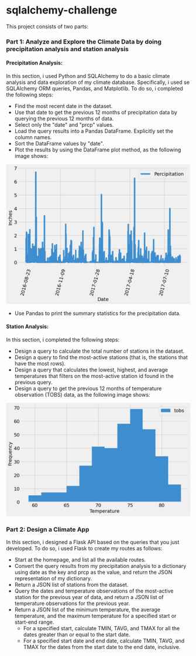 # sqlalchemy-challenge

This project consists of two parts:

### Part 1: Analyze and Explore the Climate Data by doing precipitation analysis and station analysis
 
 #### Precipitation Analysis:
 
In this section, i used Python and SQLAlchemy to do a basic climate analysis and data exploration of my climate database. Specifically, i used se SQLAlchemy ORM queries, Pandas, and Matplotlib. To do so, i completed the following steps:
 
- Find the most recent date in the dataset.
- Use that date to get the previous 12 months of precipitation data by querying the previous 12 months of data.
- Select only the "date" and "prcp" values.
- Load the query results into a Pandas DataFrame. Explicitly set the column names.
- Sort the DataFrame values by "date".
- Plot the results by using the DataFrame plot method, as the following image shows:

![Alt text](SurfsUp/Resources/plot.png)

- Use Pandas to print the summary statistics for the precipitation data. 
 
 #### Station Analysis:
 
In this section, i completed the following steps:
 
- Design a query to calculate the total number of stations in the dataset. 
- Design a query to find the most-active stations (that is, the stations that have the most rows). 
- Design a query that calculates the lowest, highest, and average temperatures that filters on the most-active station id found in the previous query.
- Design a query to get the previous 12 months of temperature observation (TOBS) data, as the following image shows:

![Alt text](SurfsUp/Resources/hist.png)

### Part 2: Design a Climate App

In this section, i designed a Flask API based on the queries that you just developed. To do so, i used Flask to create my routes as follows:
- Start at the homepage, and list all the available routes.
- Convert the query results from my precipitation analysis to a dictionary using date as the key and prcp as the value, and return the JSON representation of my dictionary.
- Return a JSON list of stations from the dataset.
- Query the dates and temperature observations of the most-active station for the previous year of data, and return a JSON list of temperature observations for the previous year.
- Return a JSON list of the minimum temperature, the average temperature, and the maximum temperature for a specified start or start-end range.
    - For a specified start, calculate TMIN, TAVG, and TMAX for all the dates greater than or equal to the start date.
    - For a specified start date and end date, calculate TMIN, TAVG, and TMAX for the dates from the start date to the end date, inclusive.


